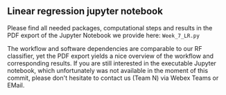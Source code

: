 ## Linear regression jupyter notebook

Please find all needed packages, computational steps and results in the PDF export of the Jupyter Notebook we
 provide here: `Week_7_LR.py`
 
 The workflow and software dependencies are comparable to our RF classifier, yet the PDF export yields a nice
  overview of the workflow and corresponding results.
  If you are still interested in the executable Jupyter notebook, which unfortunately was not available in the moment
   of this commit, please don't hesitate to contact us (Team N) via Webex Teams or EMail.
